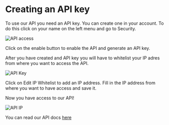 # Creating an API key

To use our API you need an API key. You can create one in your account.
To do this click on your name on the left menu and go to Security.

![API access](/supportpages/images/api_access.png)

Click on the enable button to enable the API and generate an API key.

After you have created and API key you will have to whitelist your IP adres from where you want to access the API.

![API Key](/supportpages/images/api_key.png)

Click on Edit IP Whitelist to add an IP address.
Fill in the IP address from where you want to have access and save it.

Now you have access to our API!

![API IP](/supportpages/images/api_ip.png)

You can read our API docs [here](https://api.powerpanel.io/docs/)
